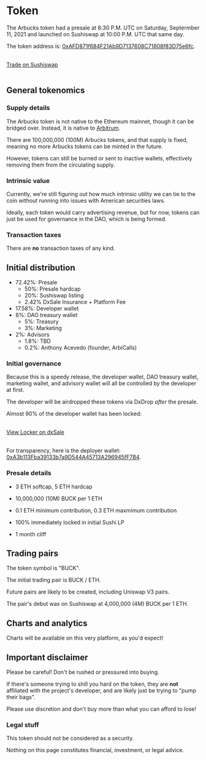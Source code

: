 # Token

The Arbucks token had a presale at 8:30 P.M. UTC on Saturday, Septermber 11, 2021 and launched on Sushiswap at 10:00 P.M. UTC that same day.

The token address is: [0xAFD871f684F21Ab9D7137608C71808f83D75e6fc](https://arbiscan.io/token/0xAFD871f684F21Ab9D7137608C71808f83D75e6fc).

<br>

<a class="button button--buy" href="https://app.sushi.com/swap?outputCurrency=0xafd871f684f21ab9d7137608c71808f83d75e6fc" rel="external noopener" target="_blank">
    Trade on Sushiswap
</a>

<br>
<br>

## General tokenomics

### Supply details

The Arbucks token is not native to the Ethereum mainnet, though it can be bridged over. Instead, it is native to [Arbitrum](https://arbitrum.io).

There are 100,000,000 (100M) Arbucks tokens, and that supply is fixed, meaning no more Arbucks tokens can be minted in the future.

However, tokens can still be burned or sent to inactive wallets, effectively removing them from the circulating supply.

### Intrinsic value

Currently, we're still figuring out how much intrinsic utility we can tie to the coin without running into issues with American securities laws.

Ideally, each token would carry advertising revenue, but for now, tokens can just be used for governance in the DAO, which is being formed.

### Transaction taxes

There are **no** transaction taxes of any kind.

## Initial distribution

- 72.42%: Presale
  - 50%: Presale hardcap
  - 20%: Sushiswap listing
  - 2.42% DxSale Insurance + Platform Fee
- 17.58%: Developer wallet
- 8%: DAO treasury wallet
  - 5%: Treasury
  - 3%: Marketing
- 2%: Advisors
  - 1.8%: TBD
  - 0.2%: Anthony Acevedo (founder, ArbiCalls)

### Initial governance

Because this is a speedy release, the developer wallet, DAO treasury wallet, marketing wallet, and advisory wallet will all be controlled by the developer at first.

The developer will be airdropped these tokens via DxDrop *after* the presale.

Almost 90% of the developer wallet has been locked:

<br>

<a class="button button--buy" href="https://dxsale.app/app/v3/dxlockview?id=1&add=0xA3b113Fba39133b7a9D544A45713A296945fF7B4&type=tokenlock&chain=Arbitrum" rel="external noopener" target="_blank">
    View Locker on dxSale
</a>

<br>
<br>

For transparency, here is the deployer wallet: [0xA3b113Fba39133b7a9D544A45713A296945fF7B4](https://arbiscan.io/address/0xA3b113Fba39133b7a9D544A45713A296945fF7B4).

### Presale details

- 3 ETH softcap, 5 ETH hardcap

- 10,000,000 (10M) BUCK per 1 ETH

- 0.1 ETH minimum contribution, 0.3 ETH maxmimum contribution

- 100% immediately locked in initial Sushi LP

- 1 month cliff

## Trading pairs

The token symbol is "BUCK".

The initial trading pair is BUCK / ETH.

Future pairs are likely to be created, including Uniswap V3 pairs.

The pair's debut was on Sushiswap at 4,000,000 (4M) BUCK per 1 ETH.

## Charts and analytics

Charts will be available on this very platform, as you'd expect!

## Important disclaimer

Please be careful! Don't be rushed or pressured into buying.

If there's someone trying to shill you hard on the token, they are **not** affiliated with the project's developer, and are likely just be trying to "pump their bags".

Please use discretion and don't buy more than what you can afford to lose!

### Legal stuff

This token should not be considered as a security.

Nothing on this page constitutes financial, investment, or legal advice.
